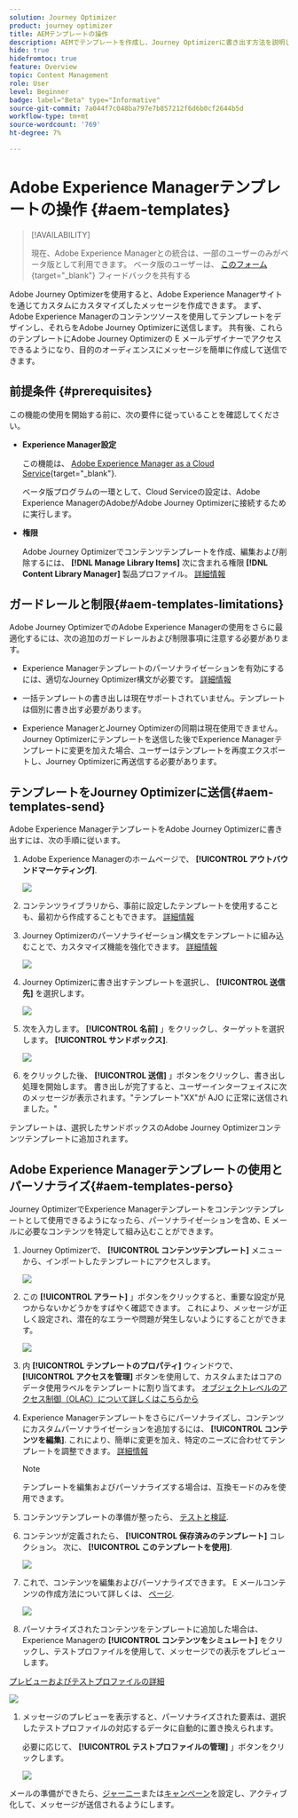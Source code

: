 ```yaml
---
solution: Journey Optimizer
product: journey optimizer
title: AEMテンプレートの操作
description: AEMでテンプレートを作成し、Journey Optimizerに書き出す方法を説明します。
hide: true
hidefromtoc: true
feature: Overview
topic: Content Management
role: User
level: Beginner
badge: label="Beta" type="Informative"
source-git-commit: 7a044f7c048ba797e7b857212f6d6b0cf2644b5d
workflow-type: tm+mt
source-wordcount: '769'
ht-degree: 7%

---
```


# Adobe Experience Managerテンプレートの操作 {#aem-templates}

>[!AVAILABILITY]
>
>現在、Adobe Experience Managerとの統合は、一部のユーザーのみがベータ版として利用できます。
> ベータ版のユーザーは、 [このフォーム](https://forms.office.com/pages/responsepage.aspx?id=Wht7-jR7h0OUrtLBeN7O4Wf0cbVTQ3tCpW_unE-w8-JUN1FaNlAzNkhPSUdaSkJXVFRCNTRJNVRFSy4u){target="_blank"} フィードバックを共有する

Adobe Journey Optimizerを使用すると、Adobe Experience Managerサイトを通じてカスタムにカスタマイズしたメッセージを作成できます。 まず、Adobe Experience Managerのコンテンツソースを使用してテンプレートをデザインし、それらをAdobe Journey Optimizerに送信します。 共有後、これらのテンプレートにAdobe Journey Optimizerの E メールデザイナーでアクセスできるようになり、目的のオーディエンスにメッセージを簡単に作成して送信できます。

## 前提条件 {#prerequisites}

この機能の使用を開始する前に、次の要件に従っていることを確認してください。

* **Experience Manager設定**

   この機能は、 [Adobe Experience Manager as a Cloud Service](https://experienceleague.adobe.com/docs/experience-manager-cloud-service/content/overview/introduction.html?lang=ja){target="_blank"}.

   ベータ版プログラムの一環として、Cloud Serviceの設定は、Adobe Experience ManagerのAdobeがAdobe Journey Optimizerに接続するために実行します。

* **権限**

   Adobe Journey Optimizerでコンテンツテンプレートを作成、編集および削除するには、 **[!DNL Manage Library Items]** 次に含まれる権限 **[!DNL Content Library Manager]** 製品プロファイル。 [詳細情報](../administration/ootb-product-profiles.md#content-library-manager)

## ガードレールと制限{#aem-templates-limitations}

Adobe Journey OptimizerでのAdobe Experience Managerの使用をさらに最適化するには、次の追加のガードレールおよび制限事項に注意する必要があります。

* Experience Managerテンプレートのパーソナライゼーションを有効にするには、適切なJourney Optimizer構文が必要です。 [詳細情報](../personalization/personalization-syntax.md)

* 一括テンプレートの書き出しは現在サポートされていません。テンプレートは個別に書き出す必要があります。

* Experience ManagerとJourney Optimizerの同期は現在使用できません。 Journey Optimizerにテンプレートを送信した後でExperience Managerテンプレートに変更を加えた場合、ユーザーはテンプレートを再度エクスポートし、Journey Optimizerに再送信する必要があります。

## テンプレートをJourney Optimizerに送信{#aem-templates-send}

Adobe Experience ManagerテンプレートをAdobe Journey Optimizerに書き出すには、次の手順に従います。

1. Adobe Experience Managerのホームページで、 **[!UICONTROL アウトバウンドマーケティング]**.

   ![](assets/aem-outbound-menu.png)

1. コンテンツライブラリから、事前に設定したテンプレートを使用することも、最初から作成することもできます。 [詳細情報](https://experienceleague.adobe.com/docs/experience-manager-65/authoring/authoring/managing-pages.html?lang=en#creating-a-new-page)

1. Journey Optimizerのパーソナライゼーション構文をテンプレートに組み込むことで、カスタマイズ機能を強化できます。 [詳細情報](../personalization/personalization-syntax.md)

   ![](assets/aem_ajo_4.png)

1. Journey Optimizerに書き出すテンプレートを選択し、 **[!UICONTROL 送信先]** を選択します。

   ![](assets/aem-advanced-menu.png)

1. 次を入力します。 **[!UICONTROL 名前]** 」をクリックし、ターゲットを選択します。 **[!UICONTROL サンドボックス]**.

   ![](assets/aem-send-template-settings.png)

1. をクリックした後、 **[!UICONTROL 送信]** 」ボタンをクリックし、書き出し処理を開始します。 書き出しが完了すると、ユーザーインターフェイスに次のメッセージが表示されます。&quot;テンプレート&quot;XX&quot;が AJO に正常に送信されました。&quot;

テンプレートは、選択したサンドボックスのAdobe Journey Optimizerコンテンツテンプレートに追加されます。

## Adobe Experience Managerテンプレートの使用とパーソナライズ{#aem-templates-perso}

Journey OptimizerでExperience Managerテンプレートをコンテンツテンプレートとして使用できるようになったら、パーソナライゼーションを含め、E メールに必要なコンテンツを特定して組み込むことができます。

1. Journey Optimizerで、 **[!UICONTROL コンテンツテンプレート]** メニューから、インポートしたテンプレートにアクセスします。

   ![](assets/aem_ajo_1.png)

1. この **[!UICONTROL アラート]** 」ボタンをクリックすると、重要な設定が見つからないかどうかをすばやく確認できます。 これにより、メッセージが正しく設定され、潜在的なエラーや問題が発生しないようにすることができます。

   ![](assets/aem_ajo_2.png)

1. 内 **[!UICONTROL テンプレートのプロパティ]** ウィンドウで、 **[!UICONTROL アクセスを管理]** ボタンを使用して、カスタムまたはコアのデータ使用ラベルをテンプレートに割り当てます。 [オブジェクトレベルのアクセス制御（OLAC）について詳しくはこちらから](../administration/object-based-access.md)

1. Experience Managerテンプレートをさらにパーソナライズし、コンテンツにカスタムパーソナライゼーションを追加するには、 **[!UICONTROL コンテンツを編集]**. これにより、簡単に変更を加え、特定のニーズに合わせてテンプレートを調整できます。 [詳細情報](get-started-email-design.md)

   >[!NOTE]
   >
   > テンプレートを編集およびパーソナライズする場合は、互換モードのみを使用できます。

1. コンテンツテンプレートの準備が整ったら、 [テストと検証](content-templates.md#test-template).

1. コンテンツが定義されたら、 **[!UICONTROL 保存済みのテンプレート]** コレクション。 次に、 **[!UICONTROL このテンプレートを使用]**.

   ![](assets/aem_ajo_3.png)

1. これで、コンテンツを編集およびパーソナライズできます。 E メールコンテンツの作成方法について詳しくは、 [ページ](content-from-scratch.md).

   ![](assets/aem_ajo_5.png)

1. パーソナライズされたコンテンツをテンプレートに追加した場合は、Experience Managerの **[!UICONTROL コンテンツをシミュレート]** をクリックし、テストプロファイルを使用して、メッセージでの表示をプレビューします。

[プレビューおよびテストプロファイルの詳細](../email/preview.md)

   ![](assets/aem_ajo_6.png)

1. メッセージのプレビューを表示すると、パーソナライズされた要素は、選択したテストプロファイルの対応するデータに自動的に置き換えられます。

   必要に応じて、 **[!UICONTROL テストプロファイルの管理]** 」ボタンをクリックします。

   ![](assets/aem_ajo_7.png)

メールの準備ができたら、[ジャーニー](../building-journeys/journey-gs.md)または[キャンペーン](../campaigns/create-campaign.md)を設定し、アクティブ化して、メッセージが送信されるようにします。
